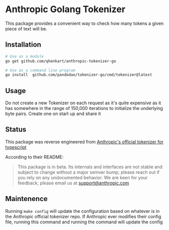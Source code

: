 # Anthropic Golang Tokenizer

This package provides a convenient way to check how many tokens a given piece of text will be.

## Installation

```sh
# Use as a module
go get github.com/qhenkart/anthropic-tokenizer-go

# Use as a command line program
go install  github.com/pandodao/tokenizer-go/cmd/tokenizer@latest
```

## Usage

Do not create a new Tokenizer on each request as it's quite expensive as it has somewhere in the range of 150,000 iterations to initialize the underlying byte pairs.
Create one on start up and share it

## Status

This package was reverse engineered from [Anthropic's official tokenizer for typescript](https://github.com/anthropics/anthropic-tokenizer-typescript)

According to their README:

> This package is in beta. Its internals and interfaces are not stable
> and subject to change without a major semver bump;
> please reach out if you rely on any undocumented behavior.
> We are keen for your feedback; please email us at [support@anthropic.com](mailto:support@anthropic.com)

## Maintenence

Running `make config` will update the configuration based on whatever is in the Anthropic official tokenizer repo.
If Anthropic ever modifies their config file, running this command and running the command will update the config
